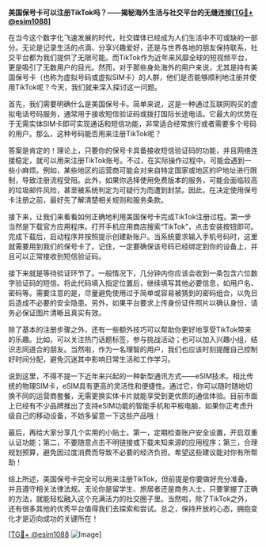 **美国保号卡可以注册TikTok吗？——揭秘海外生活与社交平台的无缝连接[[TG💪+ @esim1088](https://t.me/s/esim1088)]**

在当今这个数字化飞速发展的时代，社交媒体已经成为人们生活中不可或缺的一部分。无论是记录生活的点滴、分享兴趣爱好，还是与世界各地的朋友保持联系，社交平台都为我们提供了无限可能。而TikTok作为近年来风靡全球的短视频平台，更是吸引了无数用户的目光。然而，对于那些身处海外的用户来说，尤其是持有美国保号卡（也称为虚拟号码或虚拟SIM卡）的人群，他们是否能够顺利地注册并使用TikTok呢？今天，我们就来深入探讨这一问题。

首先，我们需要明确什么是美国保号卡。简单来说，这是一种通过互联网购买的虚拟电话号码服务，通常用于接收短信验证码或拨打国际长途电话。它最大的优势在于无需实体SIM卡即可实现通话和短信功能，非常适合经常旅行或者需要多个号码的用户。那么，这种号码能否用来注册TikTok呢？

答案是肯定的！理论上，只要你的保号卡具备接收短信验证码的功能，并且网络连接稳定，就可以用来注册TikTok账号。不过，在实际操作过程中，可能会遇到一些小麻烦。例如，某些地区的运营商可能会对来自特定国家或地区的IP地址进行限制，导致注册流程受阻。此外，如果你选择使用免费版本的服务，可能会面临较高的垃圾邮件风险，甚至被系统判定为可疑行为而遭到封禁。因此，在决定使用保号卡注册之前，最好先了解清楚相关规则和服务条款。

接下来，让我们来看看如何正确地利用美国保号卡完成TikTok注册过程。第一步当然是下载官方应用程序。打开手机应用商店搜索“TikTok”，点击安装按钮即可。完成下载后，启动程序并按照提示创建新账户。当系统要求输入手机号码时，这里就需要用到我们的保号卡了。记住，一定要确保该号码已经绑定到你的设备上，并且可以正常接收到短信验证码。

接下来就是等待验证环节了。一般情况下，几分钟内你应该会收到一条包含六位数字验证码的短信。将此代码填入指定位置后，继续填写其他必要信息，如用户名、密码等。需要注意的是，尽量避免使用过于简单或容易被猜到的密码组合，以免日后造成不必要的安全隐患。另外，如果平台要求上传身份证件照片以确认身份，请务必保证图片清晰且真实有效。

除了基本的注册步骤之外，还有一些额外技巧可以帮助你更好地享受TikTok带来的乐趣。比如，可以关注热门话题标签，参与挑战活动；也可以加入兴趣小组，结识志同道合的朋友。当然啦，作为一名理智的用户，我们也应该时刻提醒自己控制好时间分配，避免沉迷其中影响日常生活和工作学习。

说到这里，不得不提一下近年来兴起的一种新型通讯方式——eSIM技术。相比传统的物理SIM卡，eSIM具有更高的灵活性和便捷性。通过它，你可以随时随地切换不同的运营商套餐，无需更换实体卡片就能享受到更优质的通信体验。目前市面上已经有不少品牌推出了支持eSIM功能的智能手机和平板电脑，如果你正考虑升级自己的移动设备，不妨多留意一下这些产品哦！

最后，再给大家分享几个实用的小贴士。第一，定期检查账户安全设置，开启双重认证功能；第二，不要随意点击不明链接或下载未知来源的应用程序；第三，合理规划预算，避免因过度消费而导致不必要的经济负担。希望这些建议能对你有所帮助！

综上所述，美国保号卡完全可以用来注册TikTok，但前提是你要做好充分准备，并且遵守相关法律法规。无论你是留学生、旅居者还是商务人士，只要掌握了正确的方法，就能轻松融入这个充满活力的社交圈子里。当然啦，除了TikTok之外，还有很多其他的优秀平台值得我们去探索和尝试。总之，保持开放的心态，拥抱变化才是迈向成功的关键所在！

[[TG💪+ @esim1088](https://t.me/s/esim1088) ![Image](https://i.postimg.cc/4NQfJmqS/Snipaste-2025-05-13-00-14-12.png)]